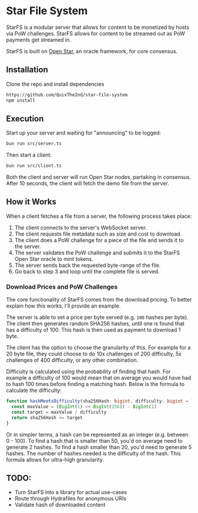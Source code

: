 # Star File System
StarFS is a modular server that allows for content to be monetized by hosts via PoW challenges. StarFS allows for content to be streamed out as PoW payments get streamed in.

StarFS is built on [Open Star](https://github.com/QuixThe2nd/open-star), an oracle framework, for core consensus.

## Installation
Clone the repo and install dependencies
```bash
https://github.com/QuixThe2nd/star-file-system
npm install
```

## Execution

Start up your server and waiting for "announcing" to be logged:
```bash
bun run src/server.ts
```

Then start a client:
```bash
bun run src/client.ts
```

Both the client and server will run Open Star nodes, partaking in consensus. After 10 seconds, the client will fetch the demo file from the server.

## How it Works
When a client fetches a file from a server, the following process takes place:
1. The client connects to the server's WebSocket server.
2. The client requests file metadata such as size and cost to download.
3. The client does a PoW challenge for a piece of the file and sends it to the server.
4. The server validates the PoW challenge and submits it to the StarFS Open Star oracle to mint tokens.
5. The server sends back the requested byte-range of the file.
6. Go back to step 3 and loop until the complete file is served.

### Download Prices and PoW Challenges
The core functionality of StarFS comes from the download pricing. To better explain how this works, I'll provide an example.

The server is able to set a price per byte served (e.g. `100` hashes per byte). The client then generates random SHA256 hashes, until one is found that has a difficulty of 100. This hash is then used as payment to download 1 byte.

The client has the option to choose the granularity of this. For example for a 20 byte file, they could choose to do 10x challenges of 200 difficulty, 5x challenges of 400 difficulty, or any other combination.

Difficulty is calculated using the probability of finding that hash. For example a difficulty of 100 would mean that on average you would have had to hash 100 times before finding a matching hash. Below is the formula to calculate the difficulty:
```ts
function hashMeetsDifficulty(sha256Hash: bigint, difficulty: bigint = 100n): boolean {
  const maxValue = (BigInt(1) << BigInt(256)) - BigInt(1)
  const target = maxValue / difficulty
  return sha256Hash <= target
}
```
Or in simpler terms, a hash can be represented as an integer (e.g. between 0 - 100). To find a hash that is smaller than 50, you'd on average need to generate 2 hashes. To find a hash smaller than 20, you'd need to generate 5 hashes. The number of hashes needed is the difficulty of the hash. This formula allows for ultra-high granularity.

## TODO:
- Turn StarFS into a library for actual use-cases
- Route through Hydrafiles for anonymous URIs
- Validate hash of downloaded content
